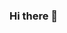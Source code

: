 ### Hi there 👋

<!--
**TheMysteryperson/TheMysteryPerson** is a ✨ _special_ ✨ repository because its `README.md` (this file) appears on your GitHub profile. --!>
